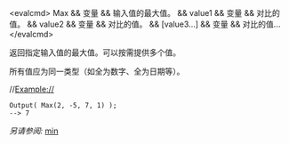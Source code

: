 \<evalcmd\> Max && 变量 && 输入值的最大值。 && value1 && 变量 && 对比的值。 && value2 && 变量 && 对比的值。 && \[value3...\] && 变量 && 对比的值... \</evalcmd\>

返回指定输入值的最大值。可以按需提供多个值。

所有值应为同一类型（如全为数字、全为日期等）。

//<Example://>

    Output( Max(2, -5, 7, 1) );
    --> 7

*另请参阅:* [min](min.zh.md)